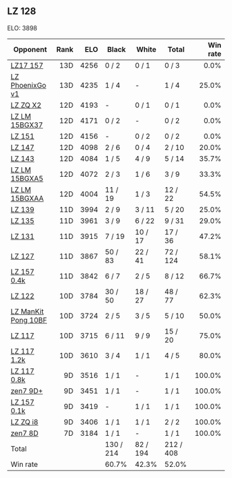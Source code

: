 ## LZ 128 ##

ELO: 3898

Opponent | Rank | ELO | Black | White | Total | Win rate
---------|-----:|----:|-------|-------|-------|-------:
[LZ17 157](LZ17%20157.md) | 13D | 4256 | 0 / 2 | 0 / 1 | 0 / 3 | 0.0%
[LZ PhoenixGo v1](LZ%20PhoenixGo%20v1.md) | 13D | 4235 | 1 / 4 | - | 1 / 4 | 25.0%
[LZ ZQ X2](LZ%20ZQ%20X2.md) | 12D | 4193 | - | 0 / 1 | 0 / 1 | 0.0%
[LZ LM 15BGX37](LZ%20LM%2015BGX37.md) | 12D | 4171 | 0 / 2 | - | 0 / 2 | 0.0%
[LZ 151](LZ%20151.md) | 12D | 4156 | - | 0 / 2 | 0 / 2 | 0.0%
[LZ 147](LZ%20147.md) | 12D | 4098 | 2 / 6 | 0 / 4 | 2 / 10 | 20.0%
[LZ 143](LZ%20143.md) | 12D | 4084 | 1 / 5 | 4 / 9 | 5 / 14 | 35.7%
[LZ LM 15BGXA5](LZ%20LM%2015BGXA5.md) | 12D | 4072 | 2 / 3 | 1 / 6 | 3 / 9 | 33.3%
[LZ LM 15BGXAA](LZ%20LM%2015BGXAA.md) | 12D | 4004 | 11 / 19 | 1 / 3 | 12 / 22 | 54.5%
[LZ 139](LZ%20139.md) | 11D | 3994 | 2 / 9 | 3 / 11 | 5 / 20 | 25.0%
[LZ 135](LZ%20135.md) | 11D | 3961 | 3 / 9 | 6 / 22 | 9 / 31 | 29.0%
[LZ 131](LZ%20131.md) | 11D | 3915 | 7 / 19 | 10 / 17 | 17 / 36 | 47.2%
[LZ 127](LZ%20127.md) | 11D | 3867 | 50 / 83 | 22 / 41 | 72 / 124 | 58.1%
[LZ 157 0.4k](LZ%20157%200.4k.md) | 11D | 3842 | 6 / 7 | 2 / 5 | 8 / 12 | 66.7%
[LZ 122](LZ%20122.md) | 10D | 3784 | 30 / 50 | 18 / 27 | 48 / 77 | 62.3%
[LZ ManKit Pong 10BF](LZ%20ManKit%20Pong%2010BF.md) | 10D | 3724 | 2 / 5 | 3 / 5 | 5 / 10 | 50.0%
[LZ 117](LZ%20117.md) | 10D | 3715 | 6 / 11 | 9 / 9 | 15 / 20 | 75.0%
[LZ 117 1.2k](LZ%20117%201.2k.md) | 10D | 3610 | 3 / 4 | 1 / 1 | 4 / 5 | 80.0%
[LZ 117 0.8k](LZ%20117%200.8k.md) | 9D | 3516 | 1 / 1 | - | 1 / 1 | 100.0%
[zen7 9D+](zen7%209D+.md) | 9D | 3451 | 1 / 1 | - | 1 / 1 | 100.0%
[LZ 157 0.1k](LZ%20157%200.1k.md) | 9D | 3419 | - | 1 / 1 | 1 / 1 | 100.0%
[LZ ZQ i8](LZ%20ZQ%20i8.md) | 9D | 3406 | 1 / 1 | 1 / 1 | 2 / 2 | 100.0%
[zen7 8D](zen7%208D.md) | 7D | 3184 | 1 / 1 | - | 1 / 1 | 100.0%
Total | | | 130 / 214 | 82 / 194 | 212 / 408 | 
Win rate| | | 60.7% | 42.3% | 52.0% | 
